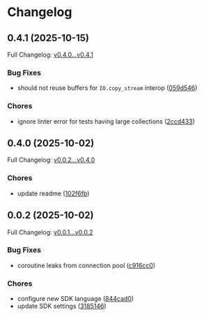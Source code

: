 # Changelog

## 0.4.1 (2025-10-15)

Full Changelog: [v0.4.0...v0.4.1](https://github.com/openlayer-ai/openlayer-ruby/compare/v0.4.0...v0.4.1)

### Bug Fixes

* should not reuse buffers for `IO.copy_stream` interop ([059d546](https://github.com/openlayer-ai/openlayer-ruby/commit/059d546e23d6e2d43c56c6cdb3c0408432db3ee1))


### Chores

* ignore linter error for tests having large collections ([2ccd433](https://github.com/openlayer-ai/openlayer-ruby/commit/2ccd433d1e144d0a38c998f8c44550462498734f))

## 0.4.0 (2025-10-02)

Full Changelog: [v0.0.2...v0.4.0](https://github.com/openlayer-ai/openlayer-ruby/compare/v0.0.2...v0.4.0)

### Chores

* update readme ([102f6fb](https://github.com/openlayer-ai/openlayer-ruby/commit/102f6fb531cc81b046d27550788d508015c3674c))

## 0.0.2 (2025-10-02)

Full Changelog: [v0.0.1...v0.0.2](https://github.com/openlayer-ai/openlayer-ruby/compare/v0.0.1...v0.0.2)

### Bug Fixes

* coroutine leaks from connection pool ([c916cc0](https://github.com/openlayer-ai/openlayer-ruby/commit/c916cc0e7726963d08eefec4edca704a26393419))


### Chores

* configure new SDK language ([844cad0](https://github.com/openlayer-ai/openlayer-ruby/commit/844cad0761a069778244da35537b74ae6ceb56b5))
* update SDK settings ([3185146](https://github.com/openlayer-ai/openlayer-ruby/commit/318514613db1e7f5f63067383d35852413c9b02d))
